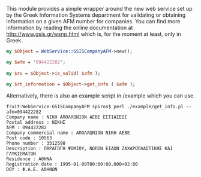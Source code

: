 This module provides a simple wrapper around the new web service set up by the Greek
Information Systems department for validating or obtaining information on a given
AFM number for companies. You can find more information by reading the online documentation
at http://www.gsis.gr/wsnp.html which is, for the moment at least, only in Greek.

```perl
my $Object = WebService::GSISCompanyAFM->new();

my $afm = '094422282';
    
my $rv = $Object->is_valid( $afm );     
    
my $rh_information = $Object->get_info ( $afm );
```

Alternatively, there is also an example script in /example which you can use.

```
fruit:WebService-GSISCompanyAFM spiros$ perl ./example/get_info.pl --afm=094422282
Company name : NIKH AΠΟΛΛΩΝΙΟΝ ΑΕΒΕ ΕΣΤΙΑΣΕΩΣ
Postal address : ΝΙΚΗΣ
AFM : 094422282   
Company commercial name : ΑΠΟΛΛΩΝΙΟΝ ΝΙΚΗ ΑΕΒΕ
Post code : 10563
Phone number : 3312590
Description : ΠΑΡΑΓΩΓΗ ΨΩΜΙΟΥ, ΝΩΠΩΝ ΕΙΔΩΝ ΖΑΧΑΡΟΠΛΑΣΤΙΚΗΣ ΚΑΙ ΓΛΥΚΙΣΜΑΤΩΝ
Residence : ΑΘΗΝΑ
Registration date : 1995-01-09T00:00:00.000+02:00
DOY : Φ.Α.Ε. ΑΘΗΝΩΝ
```